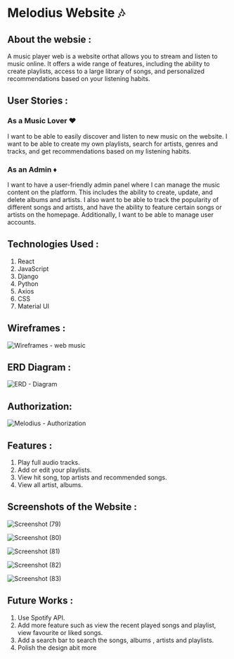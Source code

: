 ﻿# Melodius Website :notes: 

## About the websie : 
A music player web is a website orthat allows you to stream and listen to music online. It offers a wide range of features, including the ability to create playlists, access to a large library of songs, and personalized recommendations based on your listening habits.

## User Stories :

### As a Music Lover :hearts:
I want to be able to easily discover and listen to new music on the website. I want to be able to create my own playlists, search for artists, genres and tracks, and get recommendations based on my listening habits.

### As an Admin :diamonds:

I want to have a user-friendly admin panel where I can manage the music content on the platform. This includes the ability to create, update, and delete albums and artists. I also want to be able to track the popularity of different songs and artists, and have the ability to feature certain songs or artists on the homepage. Additionally, I want to be able to manage user accounts.


## Technologies Used : 

1. React
2. JavaScript
3. Django
4. Python
5. Axios 
6. CSS
7. Material UI
   
   
## Wireframes : 

![Wireframes - web music](https://github.com/Music-Player-Web/Music-Web/assets/140065051/3f3c760b-cd1c-4e61-b388-519c6a3062b0)

## ERD Diagram : 

![ERD - Diagram ](https://github.com/Music-Player-Web/melodius/assets/140065051/431173af-4463-47e3-9922-525a7113358f)


## Authorization: 

![Melodius - Authorization ](https://github.com/Music-Player-Web/melodius/assets/140065051/a6fb753b-eb75-4f6a-b9af-9fb60678c4ca)


## Features :


1. Play full audio tracks.
2. Add or edit your playlists.
3. View hit song, top artists and recommended songs.
4. View all artist, albums. 
   
## Screenshots of the Website :

![Screenshot (79)](https://github.com/Music-Player-Web/melodius/assets/140065051/9402c377-ee6c-4885-9c42-19f3ef822486)

![Screenshot (80)](https://github.com/Music-Player-Web/melodius/assets/140065051/6fb24eb4-c66c-4464-8bd9-e5e07e0fb75d)

![Screenshot (81)](https://github.com/Music-Player-Web/melodius/assets/140065051/2e6afbc4-8d38-47b4-821f-cca3e9332a0c)

![Screenshot (82)](https://github.com/Music-Player-Web/melodius/assets/140065051/5afa908b-ab4b-4f58-8d2c-0e62327fec9f)

![Screenshot (83)](https://github.com/Music-Player-Web/melodius/assets/140065051/635360ac-7b29-4b19-8a34-d04d95b54561)

## Future Works : 

1. Use Spotify API.
2. Add more feature such as view the recent played songs and playlist, view favourite or liked songs.
3. Add a search bar to search the songs, albums , artists and playlists. 
4. Polish the design abit more
   
